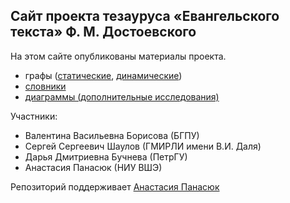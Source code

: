 ## Сайт проекта тезауруса «Евангельского текста» Ф. М. Достоевского
На этом сайте опубликованы материалы проекта.
- графы ([статические](https://thesaurus-dostoevsky.github.io/static-graphs), [динамические](https://thesaurus-dostoevsky.github.io/graphs))
- [словники](https://thesaurus-dostoevsky.github.io/slovniki)
- [диаграммы (дополнительные исследования)](https://github.com/thesaurus-dostoevsky/additional_charts)

Участники:
- Валентина Васильевна Борисова (БГПУ)
- Сергей Сергеевич Шаулов (ГМИРЛИ имени В.И. Даля)
- Дарья Дмитриевна Бучнева (ПетрГУ)
- Анастасия Панасюк (НИУ ВШЭ)

Репозиторий поддерживает [Анастасия Панасюк](https://github.com/mjolnika)
